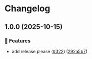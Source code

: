 # Changelog

## 1.0.0 (2025-10-15)


### 🎉 Features

* add release please ([#322](https://github.com/grafana/plugin-ci-workflows/issues/322)) ([292a5b7](https://github.com/grafana/plugin-ci-workflows/commit/292a5b7f676356b5ba5b7ba3e2a548d1cf4e4289))
